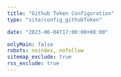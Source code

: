 ```yaml
---
title: "Github Token Configuration"
type: "site/config_githubToken"

date: "2023-06-04T17:00:00+08:00"

onlyMain: false
robots: noindex, nofollow
sitemap_exclude: true
rss_exclude: true
---
```

